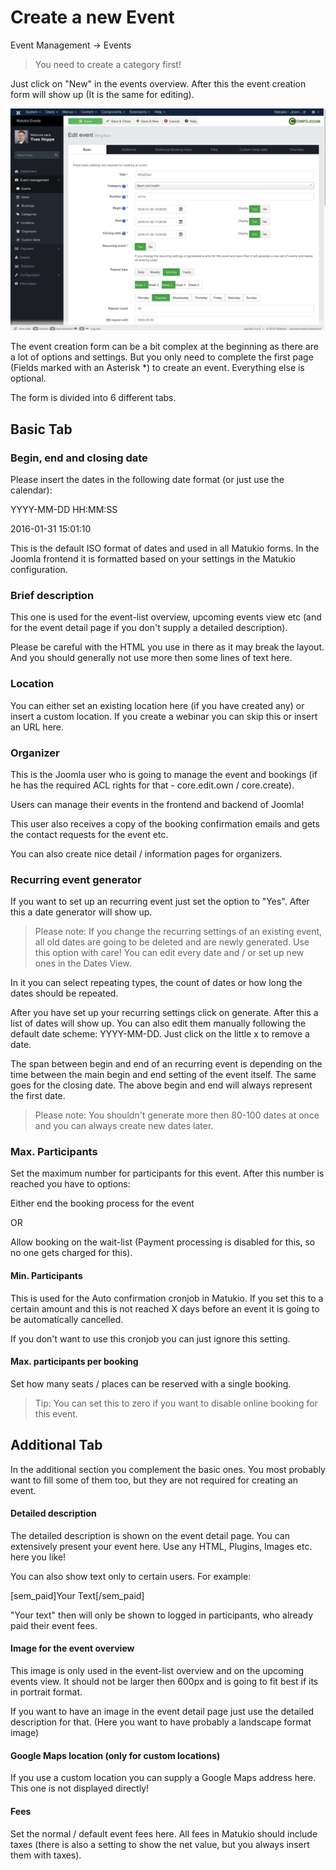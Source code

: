 # Create a new Event

Event Management -> Events

> You need to create a category first!

Just click on "New" in the events overview. After this the event creation form will show up (It is the same for editing).

![](event-new.jpg)

The event creation form can be a bit complex at the beginning as there are a lot of options and settings. But you only need to complete the first page (Fields marked with an Asterisk *) to create an event. Everything else is optional.

The form is divided into 6 different tabs.

## Basic Tab

### Begin, end and closing date

Please insert the dates in the following date format (or just use the calendar):

YYYY-MM-DD HH:MM:SS

2016-01-31 15:01:10

This is the default ISO format of dates and used in all Matukio forms. In the Joomla frontend it is formatted based on your settings in the Matukio configuration.

### Brief description

This one is used for the event-list overview, upcoming events view etc (and for the event detail page if you don't supply a detailed description).

Please be careful with the HTML you use in there as it may break the layout. And you should generally not use more then some lines of text here.

### Location

You can either set an existing location here (if you have created any) or insert a custom location. If you create a webinar you can skip this or insert an URL here.

### Organizer

This is the Joomla user who is going to manage the event and bookings (if he has the required ACL rights for that - core.edit.own / core.create). 

Users can manage their events in the frontend and backend of Joomla!

This user also receives a copy of the booking confirmation emails and gets the contact requests for the event etc.

You can also create nice detail / information pages for organizers.

### Recurring event generator

If you want to set up an recurring event just set the option to "Yes". After this a date generator will show up.

> Please note: If you change the recurring settings of an existing event, all old dates are going to be deleted and are newly generated. Use this option with care! You can edit every date and / or set up new ones in the Dates View.

In it you can select repeating types, the count of dates or how long the dates should be repeated.

After you have set up your recurring settings click on generate. After this a list of dates will show up. You can also edit them manually following the default date scheme: YYYY-MM-DD. Just click on the little x to remove a date.

The span between begin and end of an recurring event is depending on the time between the main begin and end setting of the event itself. The same goes for the closing date. The above begin and end will always represent the first date.

> Please note: You shouldn't generate more then 80-100 dates at once and you can always create new dates later.

### Max. Participants

Set the maximum number for participants for this event. After this number is reached you have to options:

Either end the booking process for the event

OR

Allow booking on the wait-list (Payment processing is disabled for this, so no one gets charged for this).

#### Min. Participants

This is used for the Auto confirmation cronjob in Matukio. If you set this to a certain amount and this is not reached X days before an event it is going to be automatically cancelled.

If you don't want to use this cronjob you can just ignore this setting.

#### Max. participants per booking

Set how many seats / places can be reserved with a single booking.

> Tip: You can set this to zero if you want to disable online booking for this event.

## Additional Tab

In the additional section you complement the basic ones. You most probably want to fill some of them too, but they are not required for creating an event.

#### Detailed description

The detailed description is shown on the event detail page. You can extensively present your event here. Use any HTML, Plugins, Images etc. here you like!

You can also show text only to certain users. For example:

[sem_paid]Your Text[/sem_paid]

"Your text" then will only be shown to logged in participants, who already paid their event fees.

#### Image for the event overview

This image is only used in the event-list overview and on the upcoming events view. It should not be larger then 600px and is going to fit best if its in portrait format.

If you want to have an image in the event detail page just use the detailed description for that. (Here you want to have probably a landscape format image)

#### Google Maps location (only for custom locations)

If you use a custom location you can supply a Google Maps address here. This one is not displayed directly!

#### Fees

Set the normal / default event fees here. All fees in Matukio should include taxes (there is also a setting to show the net value, but you always insert them with taxes).
